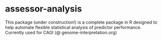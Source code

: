 # assessor-analysis
This package (under construction!) is a complete package in R designed to help automate flexible statistical analysis of predictor performance. Currently used for CAGI (@ genome-interpretation.org)
